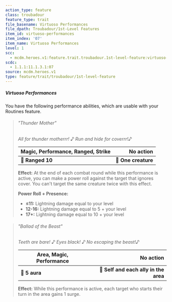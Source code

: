 ```yaml
---
action_type: feature
class: troubadour
feature_type: trait
file_basename: Virtuoso Performances
file_dpath: Troubadour/1st-Level Features
item_id: virtuoso-performances
item_index: '07'
item_name: Virtuoso Performances
level: 1
scc:
  - mcdm.heroes.v1:feature.trait.troubadour.1st-level-feature:virtuoso-performances
scdc:
  - 1.1.1:11.1.3.1:07
source: mcdm.heroes.v1
type: feature/trait/troubadour/1st-level-feature
---
```


##### Virtuoso Performances

You have the following performance abilities, which are usable with your Routines feature.

<!-- -->
> ###### "Thunder Mother"
>
> *All for thunder motherrr! ♪ Run and hide for coverrr!♪*
>
> | **Magic, Performance, Ranged, Strike** |       **No action** |
> | -------------------------------------- | ------------------: |
> | **📏 Ranged 10**                       | **🎯 One creature** |
>
> **Effect:** At the end of each combat round while this performance is active, you can make a power roll against the target that ignores cover. You can't target the same creature twice with this effect.
>
> **Power Roll + Presence:**
>
> - **≤11:** Lightning damage equal to your level
> - **12-16:** Lightning damage equal to 5 + your level
> - **17+:** Lightning damage equal to 10 + your level

<!-- -->
> ###### "Ballad of the Beast"
>
> *Teeth are bare! ♪ Eyes black! ♪ No escaping the beast!♪*
>
> | **Area, Magic, Performance** |                         **No action** |
> | ---------------------------- | ------------------------------------: |
> | **📏 5 aura**                | **🎯 Self and each ally in the area** |
>
> **Effect:** While this performance is active, each target who starts their turn in the area gains 1 surge.
